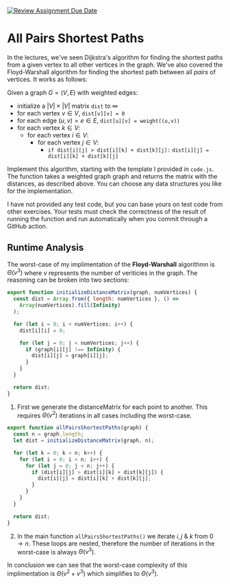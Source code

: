 [![Review Assignment Due Date](https://classroom.github.com/assets/deadline-readme-button-24ddc0f5d75046c5622901739e7c5dd533143b0c8e959d652212380cedb1ea36.svg)](https://classroom.github.com/a/2i4vCRmk)

# All Pairs Shortest Paths

In the lectures, we've seen Dijkstra's algorithm for finding the shortest paths
from a given vertex to all other vertices in the graph. We've also covered the
Floyd-Warshall algorithm for finding the shortest path between all _pairs_ of
vertices. It works as follows:

Given a graph $G = (V, E)$ with weighted edges:

- initialize a $|V|\times|V|$ matrix `dist` to $\infty$
- for each vertex $v \in V$, `dist[v][v] = 0`
- for each edge $(u,v) = e \in E$, `dist[u][v] = weight((u,v))`
- for each vertex $k\in V$:
  - for each vertex $i\in V$:
    - for each vertex $j\in V$:
      - `if dist[i][j] > dist[i][k] + dist[k][j]:`
        `dist[i][j] = dist[i][k] + dist[k][j]`

Implement this algorithm, starting with the template I provided in `code.js`.
The function takes a weighted graph graph and returns the matrix with the
distances, as described above. You can choose any data structures you like for
the implementation.

I have not provided any test code, but you can base yours on test code from
other exercises. Your tests must check the correctness of the result of running
the function and run automatically when you commit through a GitHub action.

## Runtime Analysis

The worst-case of my implimentation of the **Floyd-Warshall** algorithmn is $\Theta(v^3)$ where $v$ represents the number of veriticies in the graph. The reasoning can be broken into two sections:

```js
export function initializeDistanceMatrix(graph, numVertices) {
  const dist = Array.from({ length: numVertices }, () =>
    Array(numVertices).fill(Infinity)
  );

  for (let i = 0; i < numVertices; i++) {
    dist[i][i] = 0;

    for (let j = 0; j < numVertices; j++) {
      if (graph[i][j] !== Infinity) {
        dist[i][j] = graph[i][j];
      }
    }
  }

  return dist;
}
```

1. First we generate the distanceMatrix for each point to another. This requires $\Theta(v^2)$ iterations in all cases including the worst-case.

```js
export function allPairsShortestPaths(graph) {
  const n = graph.length;
  let dist = initializeDistanceMatrix(graph, n);

  for (let k = 0; k < n; k++) {
    for (let i = 0; i < n; i++) {
      for (let j = 0; j < n; j++) {
        if (dist[i][j] > dist[i][k] + dist[k][j]) {
          dist[i][j] = dist[i][k] + dist[k][j];
        }
      }
    }
  }

  return dist;
}
```

2. In the main function `allPairsShortestPaths()` we iterate $i, j$ & $k$ from $0 \to n$. These loops are nested, therefore the number of iterations in the worst-case is always $\Theta(v^3)$.

In conclusion we can see that the worst-case complexity of this implimentation is $\Theta(v^2 + v^3)$ which simplifies to $\Theta(v^3)$.
